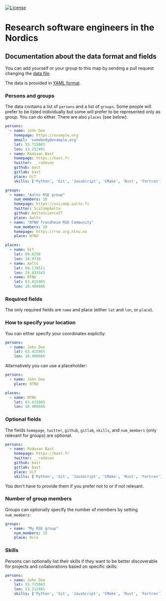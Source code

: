 [![License](https://img.shields.io/badge/license-%20AGPL-blue.svg)](LICENSE)


# Research software engineers in the Nordics


## Documentation about the data format and fields

You can add yourself or your group to this map by sending a pull request changing the
[data file](https://github.com/nordic-rse/map/blob/gh-pages/data/data.yml).

The data is provided in [YAML format](https://en.wikipedia.org/wiki/YAML).


### Persons and groups

The data contains a list of `persons` and a list of `groups`.  Some people will
prefer to be listed individually but some will prefer to be represented only as
group. You can do either. There are also `places` (see below).

```yaml
persons:
  - name: John Doe
    homepage: https://example.org
    email: 'somebody@example.org'
    lat: 55.715043
    lon: 13.212401
  - name: Radovan Bast
    homepage: https://bast.fr
    twitter: __radovan
    github: bast
    gitlab: bast
    place: UiT
    skills: ['Python', 'Git', 'JavaScript', 'CMake', 'Rust', 'Fortran']

groups:
  - name: "Aalto RSE group"
    num_members: 10
    homepage: https://scicomp.aalto.fi
    twitter: SciCompAalto
    github: AaltoScienceIT
    place: Aalto
  - name: "NTNU Trondheim RSE Community"
    num_members: 10
    homepage: https://rse.org.ntnu.no
    place: NTNU

places:
  - name: UiT
    lat: 69.6798
    lon: 18.9710
  - name: Aalto
    lat: 60.178511
    lon: 24.833543
  - name: NTNU
    lat: 63.415865
    lon: 10.406666
```


### Required fields

The only required fields are `name` and place (either `lat` and `lon`, or
`place`).


### How to specify your location

You can either specify your coordinates explictly:

```yaml
persons:
  - name: John Doe
    lat: 63.415865
    lon: 10.406666
```

Alternatively you can use a placeholder:

```yaml
persons:
  - name: John Doe
    place: NTNU

places:
  - name: NTNU
    lat: 63.415865
    lon: 10.406666
```


### Optional fields

The fields `homepage`, `twitter`, `github`, `gitlab`, `skills`, and
`num_members` (only relevant for groups) are optional.

```yaml
persons:
  - name: Radovan Bast
    homepage: https://bast.fr
    twitter: __radovan
    github: bast
    gitlab: bast
    place: UiT
    skills: ['Python', 'Git', 'JavaScript', 'CMake', 'Rust', 'Fortran']
```

You don't have to provide them if you prefer not to or if not relevant.


### Number of group members

Groups can optionally specify the number of members by setting `num_members`:

```yaml
groups:
  - name: "My RSE group"
    num_members: 15
    place: Oslo
```


### Skills

Persons can optionally list their skills if they want to be better discoverable
for projects and collaborations based on specific skills:

```yaml
persons:
  - name: John Doe
    lat: 55.715043
    lon: 13.212401
    skills: ['Python', 'Git', 'JavaScript', 'CMake', 'Rust', 'Fortran']
```
